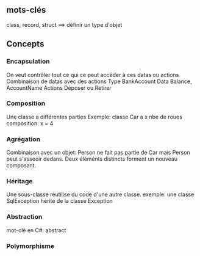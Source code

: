 ## mots-clés

class, record, struct ==> définir un type d'objet

## Concepts

### Encapsulation
On veut contrôler tout ce qui ce peut accéder à ces datas ou actions
Combinaison de datas avec des actions
Type BankAccount
Data Balance, AccountName
Actions Déposer ou Retirer

### Composition
Une classe a différentes parties 
Exemple: classe Car a x nbe de roues
composition: x = 4

### Agrégation
Combinaison avec un objet: Person ne fait pas partie
de Car mais Person peut s'asseoir dedans.
Deux éléménts distincts forment un nouveau composant.

### Héritage
Une sous-classe réutilise du code d'une autre classe.
exemple: une classe SqlException hérite de la classe Exception

### Abstraction
mot-clé en C#: abstract

### Polymorphisme
